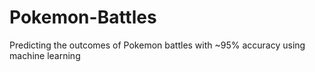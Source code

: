 # Pokemon-Battles
Predicting the outcomes of Pokemon battles  with ~95% accuracy using machine learning
